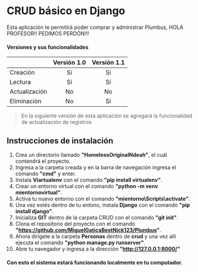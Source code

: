 # CRUD básico en Django

Esta aplicación te permitirá poder comprar y administrar Plumbus, HOLA PROFESOR!! PEDIMOS PERDÓN!!!

#### Versiones y sus funcionalidades

|               | Versión 1.0   | Versión 1.1   |
| ------------- |:-------------:|:-------------:|
| Creación      | Sí            | Sí    |
| Lectura       | Sí            | Sí    |
| Actualización | No            | No    |
| Eliminación   | No            | Sí    |


> En la siguiente versión de esta aplicación se agregará la funcionalidad de actualización de registros

## Instrucciones de instalación
1. Crea un directorio llamado **"HomelessOriginalNdeah"**, el cuál contendrá el proyecto.
2. Ingresa a la carpeta creada y en la barra de navegación ingresa el comando **"cmd"** y enter.
3. Instala __Viartualenv__ con el comando **"pip install virtualenv"**.
4. Crear un entorno virtual con el comando **"python -m venv mientornovirtual"**.
5. Activa tu nuevo entorno con el comando **"mientorno\Scripts\activate"**.
6. Una vez estés dentro de tu entono, instala __Django__ con el comando **"pip install django"**.
7. Inicializa __GIT__ dentro de la carpeta CRUD con el comando **"git init"**.
8. Clona el repositorio del proyecto con el comando **"https://github.com/MiguelGaticaBestNick123/Plumbus"**.
9. Ahora dirígete a la carpeta __Personas__ dentro de __crud__ y una vez allí ejecuta el comando **"python manage.py runserver"**.
10. Abre tu navegador y ingresa a la dirección **"http://127.0.0.1:8000/"**

#### Con esto el sistema **estará funcionando** localmente en tu computador.